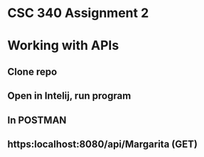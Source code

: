 # CSC 340 Assignment 2
# Working with APIs 
## Clone repo 
## Open in Intelij, run program
## In POSTMAN 
## https:localhost:8080/api/Margarita (GET)
